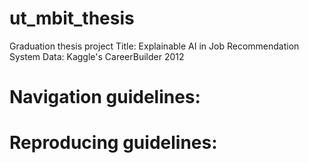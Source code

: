 # ut_mbit_thesis
Graduation thesis project
Title: Explainable AI in Job Recommendation System
Data: Kaggle's CareerBuilder 2012

# Navigation guidelines:

# Reproducing guidelines:
